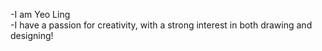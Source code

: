 -I am Yeo Ling                                                                                                                                                                                                          
-I have a passion for creativity, with a strong interest in both drawing and designing!
